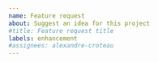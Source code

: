 ```yaml
---
name: Feature request
about: Suggest an idea for this project
#title: Feature request title
labels: enhancement
#assignees: alexandre-croteau
---
```

